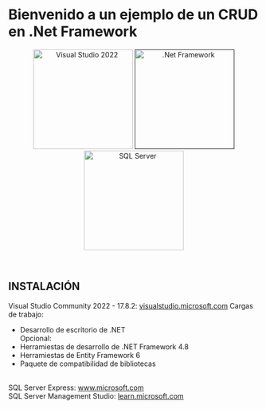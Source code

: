 <h1>Bienvenido a un ejemplo de un CRUD en .Net Framework</h1>

<p align="center">
	<a href="https://visualstudio.microsoft.com/es/" target="_blank"><img src="https://upload.wikimedia.org/wikipedia/commons/thumb/2/2c/Visual_Studio_Icon_2022.svg/2048px-Visual_Studio_Icon_2022.svg.png" width="200" alt="Visual Studio 2022" /></a>
	<a href="" target="_blank"><img src="https://logos-world.net/wp-content/uploads/2022/01/NET-Framework-Symbol.png" width="200" alt=".Net Framework" /></a>
	<a href="https://www.microsoft.com/es-es/sql-server/sql-server-downloads" target="_blank"><img src="https://brandslogos.com/wp-content/uploads/thumbs/microsoft-sql-server-logo-vector.svg" width="200" alt="SQL Server" /></a>
</p>

<br>

## INSTALACIÓN
Visual Studio Community 2022 - 17.8.2: 
<a href="https://visualstudio.microsoft.com/es/thank-you-downloading-visual-studio/?sku=Community&channel=Release&version=VS2022&source=VSLandingPage&cid=2030&passive=false" target="_blank">visualstudio.microsoft.com</a>
Cargas de trabajo: <br>
- Desarrollo de escritorio de .NET <br>
Opcional: <br>
- Herramiestas de desarrollo de .NET Framework 4.8
- Herramiestas de Entity Framework 6
- Paquete de compatibilidad de bibliotecas

<br>
SQL Server Express: 
<a href="https://go.microsoft.com/fwlink/p/?linkid=2216019&clcid=0x40A&culture=es-es&country=es" target="_blank">www.microsoft.com</a>

<br>
SQL Server Management Studio: 
<a href="https://aka.ms/ssmsfullsetup?clcid=0x40a" target="_blank">learn.microsoft.com</a>
<br>